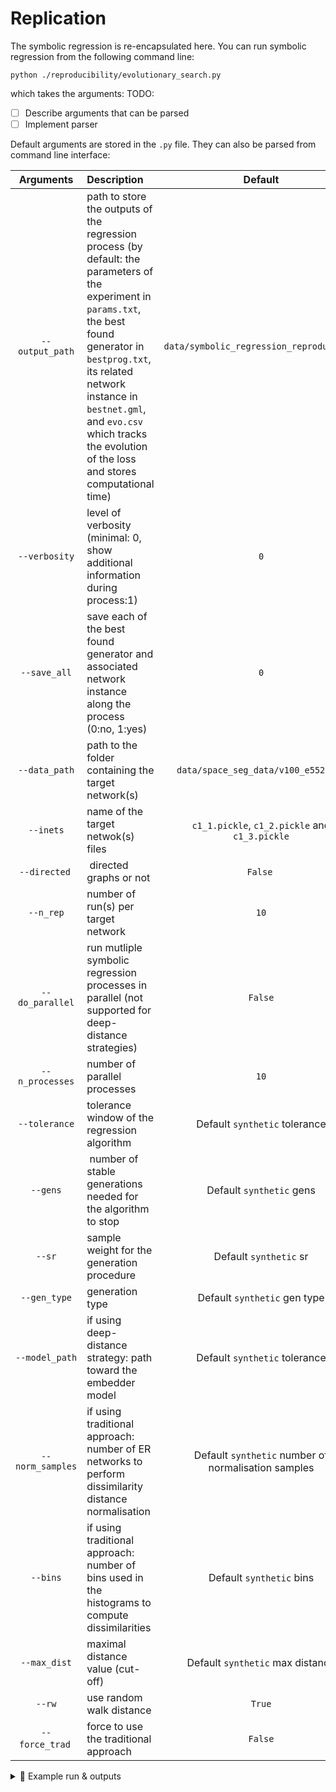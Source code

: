 <a class="anchor" id="replication"></a>
# Replication

The symbolic regression is re-encapsulated here. You can run symbolic regression from the following command line:

```shell
python ./reproducibility/evolutionary_search.py
```

which takes the arguments:
TODO:
- [ ] Describe arguments that can be parsed
- [ ] Implement parser

Default arguments are stored in the `.py` file. They can also be parsed from command line interface:

| Arguments | Description | Default |
| :---: | :--- | :---: |
|`--output_path`| path to store the outputs of the regression process (by default: the parameters of the experiment in `params.txt`, the best found generator in `bestprog.txt`, its related network instance in `bestnet.gml`, and `evo.csv` which tracks the evolution of the loss and stores computational time) | `data/symbolic_regression_reproduction/` |
| `--verbosity` | level of verbosity (minimal: 0, show additional information during process:1) | `0`|
| `--save_all` | save each of the best found generator and associated network instance along the process (0:no, 1:yes) | `0` |
| `--data_path` | path to the folder containing the target network(s) | `data/space_seg_data/v100_e552/ER/` |
| `--inets` | name of the target netwok(s) files | `c1_1.pickle`, `c1_2.pickle` and `c1_3.pickle` |
| `--directed` | directed graphs or not | `False` |
| `--n_rep` | number of run(s) per target network | `10` |
| `--do_parallel` | run mutliple symbolic regression processes in parallel (not supported for deep-distance strategies) | `False` |
| `--n_processes` | number of parallel processes | `10` |
| `--tolerance` | tolerance window of the regression algorithm | Default `synthetic` tolerance |
| `--gens` | number of stable generations needed for the algorithm to stop | Default `synthetic` gens |
| `--sr` | sample weight for the generation procedure | Default `synthetic` sr |
| `--gen_type` | generation type | Default `synthetic` gen type |
| `--model_path` | if using deep-distance strategy: path toward the embedder model | Default `synthetic` tolerance | `./DL_module/saved/best_models/trad_degs/` |
| `--norm_samples` | if using traditional approach: number of ER networks to perform dissimilarity distance normalisation | Default `synthetic` number of normalisation samples |
| `--bins` | if using traditional approach: number of bins used in the histograms to compute dissimilarities | Default `synthetic` bins |
| `--max_dist` | maximal distance value (cut-off) | Default `synthetic` max distance |
| `--rw` | use random walk distance | `True` |
| `--force_trad` | force to use the traditional approach | `False` |



<details><summary>📝 Example run & outputs</summary><br/>

For instance to perform symbolic regression once on the network named `'k_1.pickle'` in the folder `'data/space_seg_data/v100_e552/PA/'`, with the PGCL based (saved at `'./DL_module/saved/best_models/PGCL/'`) distance, and to store the outcome at `data/repro_PGCL_PA/`, go to the root folder and run:

```shell
python ./reproducibility/evolutionary_search.py\
  --model_path './DL_module/saved/best_models/PGCL/'\
  --data_path 'data/space_seg_data/v100_e552/PA/'\
  --inets 'k_1.pickle'\
  --output_path './data/repro_PGCL_PA/'\
  --n_rep 1
```

The outcome will be saved in the given folder and the following kind of output is awaited:

```
Nets files :  ['k_1.pickle']
🌱 Setting seed to 0
Initialising distance metric...
Stable gens:  12%|██                   | 121/1000 [00:27<03:39,  4.01it/s, #=7, loss=0.00555, size=21]
```

When the computation is finished it will output information about the best found generator (the one with lowest associated loss) over the different runs for each given network

</details>

<!--

```shell
python ./reproducibility/evolutionary_search.py \
  --output_path 'data/repro_words/GraphMAE_vGCN_o64/'\
  --model_path './DL_module/saved/best_models/GraphMAE_GCNversion_o64/'\
  --data_path './data/data_2013/obs/'\
  --inets 'words.gml'\
  --n_rep 30
```

```shell
python ./reproducibility/evolutionary_search.py \
  --output_path 'data/repro_save_d/GraphMAE_vGCN_o64/'\
  --model_path './DL_module/saved/best_models/GraphMAE_GCNversion_o64/'\
  --data_path 'space_seg/data/data_v2/v100_e552/d/'\
  --inets 'd_1.pickle'\
  --save_all 1\
  --seed 1\
  --n_rep 1
```

```shell
python ./reproducibility/evolutionary_search.py \
  --output_path 'data/repro_save_k/trad2014/'\
  --data_path 'space_seg/data/data_v2/v100_e552/PA/'\
  --force_trad\
  --rw\
  --inets 'k_1.pickle'\
  --save_all 1\
  --seed 4\
  --n_rep 1
```

```shell
python ./reproducibility/evolutionary_search.py \
  --output_path 'data/repro_words/trad2014/'\
  --data_path './data/data_2013/obs/'\
  --inets 'words.gml'\
  --force_trad\
  --rw\
  --n_rep 30\
  --do_parallel\
  --n_processes 2
```


<a class="anchor" id="deep_repro"></a>
# Deep reproducibility
<p align="right"><a href="#top">🔝</a></p>

-->
